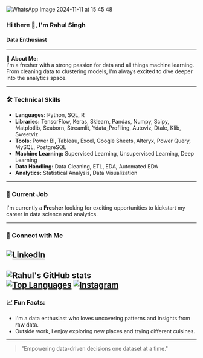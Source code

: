 ![WhatsApp Image 2024-11-11 at 15 45 48](https://github.com/user-attachments/assets/6b20acf8-b84c-413d-a515-9bdd6bf92afc)
### Hi there 👋, I'm Rahul Singh
#### Data Enthusiast

---

🌱 **About Me:**  
I'm a fresher with a strong passion for data and all things machine learning. From cleaning data to clustering models, I'm always excited to dive deeper into the analytics space.

---

### 🛠️ Technical Skills

- **Languages:** Python, SQL, R  
- **Libraries:** TensorFlow, Keras, Sklearn, Pandas, Numpy, Scipy, Matplotlib, Seaborn, Streamlit, Ydata_Profiling, Autoviz, Dtale, Klib, Sweetviz  
- **Tools:** Power BI, Tableau, Excel, Google Sheets, Alteryx, Power Query, MySQL, PostgreSQL  
- **Machine Learning:** Supervised Learning, Unsupervised Learning, Deep Learning
- **Data Handling:** Data Cleaning, ETL, EDA, Automated EDA
- **Analytics:** Statistical Analysis, Data Visualization

---

### 💼 Current Job
I'm currently a **Fresher** looking for exciting opportunities to kickstart my career in data science and analytics.

---

### 🔗 Connect with Me
[![LinkedIn](https://img.shields.io/badge/LinkedIn-Connect-blue)](https://linkedin.com/in/r4hu1s/)
---

![Rahul's GitHub stats](https://github-readme-stats.vercel.app/api?username=r4hu1s&show_icons=true&theme=radical)  
[![Top Languages](https://github-readme-stats.vercel.app/api/top-langs/?username=r4hu1s&layout=compact&theme=radical)](https://github.com/r4hu1s/github-readme-stats)
[![Instagram](https://img.shields.io/badge/Instagram-Follow-ff69b4)](https://www.instagram.com/r4hu1_s/)
---

### 📈 Fun Facts:
- I'm a data enthusiast who loves uncovering patterns and insights from raw data.
- Outside work, I enjoy exploring new places and trying different cuisines.

---

> "Empowering data-driven decisions one dataset at a time."

